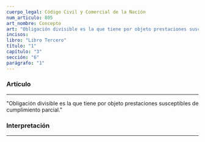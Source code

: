 ```yaml
---
cuerpo_legal: Código Civil y Comercial de la Nación
num_articulo: 805
art_nombre: Concepto
art: "Obligación divisible es la que tiene por objeto prestaciones susceptibles de cumplimiento parcial."
incisos: 
libro: "Libro Tercero"
título: "1"
capítulo: "3"
sección: "6"
parágrafo: "1"
---
```

### Artículo
---
"Obligación divisible es la que tiene por objeto prestaciones susceptibles de cumplimiento parcial."


### Interpretación
---
